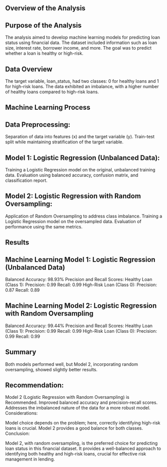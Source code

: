 ## Overview of the Analysis

## Purpose of the Analysis
The analysis aimed to develop machine learning models for predicting loan status using financial data. The dataset included information such as loan size, interest rate, borrower income, and more. The goal was to predict whether a loan is healthy or high-risk.

## Data Overview
The target variable, loan_status, had two classes: 0 for healthy loans and 1 for high-risk loans. The data exhibited an imbalance, with a higher number of healthy loans compared to high-risk loans.

## Machine Learning Process
## Data Preprocessing:

Separation of data into features (x) and the target variable (y).
Train-test split while maintaining stratification of the target variable.

## Model 1: Logistic Regression (Unbalanced Data):

Training a Logistic Regression model on the original, unbalanced training data.
Evaluation using balanced accuracy, confusion matrix, and classification report.

## Model 2: Logistic Regression with Random Oversampling:

Application of Random Oversampling to address class imbalance.
Training a Logistic Regression model on the oversampled data.
Evaluation of performance using the same metrics.

## Results

## Machine Learning Model 1: Logistic Regression (Unbalanced Data)
Balanced Accuracy: 98.93%
Precision and Recall Scores:
Healthy Loan (Class 1):
Precision: 0.99
Recall: 0.99
High-Risk Loan (Class 0):
Precision: 0.87
Recall: 0.89

## Machine Learning Model 2: Logistic Regression with Random Oversampling
Balanced Accuracy: 99.44%
Precision and Recall Scores:
Healthy Loan (Class 1):
Precision: 0.99
Recall: 0.99
High-Risk Loan (Class 0):
Precision: 0.99
Recall: 0.99

## Summary
Both models performed well, but Model 2, incorporating random oversampling, showed slightly better results.

## Recommendation:

Model 2 (Logistic Regression with Random Oversampling) is Recommended.
Improved balanced accuracy and precision-recall scores.
Addresses the imbalanced nature of the data for a more robust model.
Considerations:

Model choice depends on the problem; here, correctly identifying high-risk loans is crucial.
Model 2 provides a good balance for both classes.
Conclusion:

Model 2, with random oversampling, is the preferred choice for predicting loan status in this financial dataset. It provides a well-balanced approach to identifying both healthy and high-risk loans, crucial for effective risk management in lending.
